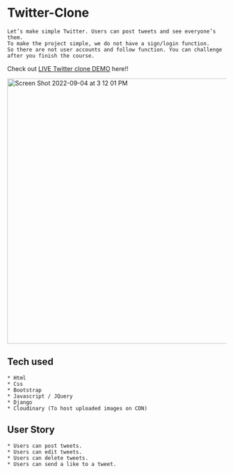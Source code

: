 # Twitter-Clone
```
Let’s make simple Twitter. Users can post tweets and see everyone’s them.
To make the project simple, we do not have a sign/login function.
So there are not user accounts and follow function. You can challenge after you finish the course.
```
Check out [LIVE Twitter clone DEMO](https://twitter-asifiwe.herokuapp.com/) here!!


<img width="609" alt="Screen Shot 2022-09-04 at 3 12 01 PM" src="https://user-images.githubusercontent.com/110191517/188331786-923ed890-b572-4cb9-b8f7-4f3573d3955f.png">




## Tech used
```
* Html
* Css
* Bootstrap
* Javascript / JQuery
* Django
* Cloudinary (To host uploaded images on CDN)
```
## User Story
```
* Users can post tweets.
* Users can edit tweets.
* Users can delete tweets.
* Users can send a like to a tweet.
```
